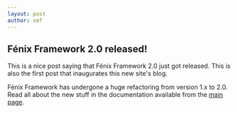 ```yaml
---
layout: post
author: smf
---
```


## Fénix Framework 2.0 released!

This is a nice post saying that Fénix Framework 2.0 just got released.  This
is also the first post that inaugurates this new site's blog.

Fénix Framework has undergone a huge refactoring from version 1.x to 2.0.
Read all about the new stuff in the documentation available from the
[main page][FF-web-page].

[FF-web-page]: {{site.baseurl}}/index.html


